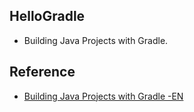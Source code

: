 ## HelloGradle
* Building Java Projects with Gradle.

## Reference
- [Building Java Projects with Gradle -EN](https://spring.io/guides/gs/gradle/)

